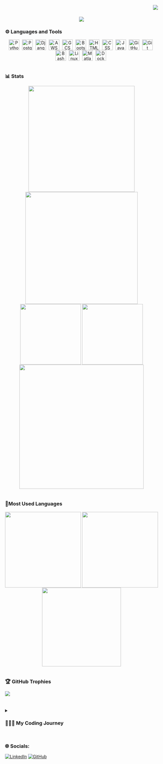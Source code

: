 <img align="right" src="https://visitor-badge.laobi.icu/badge?page_id=UrAvgProgrammer.UrAvgProgrammer" />
<h1 align="center">
    <img src="https://readme-typing-svg.herokuapp.com/?font=Righteous&center=true&size=30&duration=4000&width=800&height=70&lines=HEY+THERE!👋;+IT'S+ME+JERALD,+YOUR+AVERAGE+PROGRAMMER!" />
</h1>

### ⚙️ Languages and Tools
<div align="center">
    <img align="center" alt="Python" width="35px" style="padding-right:5px;" src="https://cdn.jsdelivr.net/gh/devicons/devicon@latest/icons/python/python-original.svg" />
    <img align="center" alt="PostgreSQL" width="35px" style="padding-right:5px;" src="https://cdn.jsdelivr.net/gh/devicons/devicon@latest/icons/postgresql/postgresql-original.svg" />
    <img align="center" alt="Django" width="35px" style="padding-right:5px;" src="https://cdn.jsdelivr.net/gh/devicons/devicon@latest/icons/django/django-plain.svg" />
    <img align="center" alt="AWS" width="35px" style="padding-right:5px;" src="https://cdn.jsdelivr.net/gh/devicons/devicon@latest/icons/amazonwebservices/amazonwebservices-plain-wordmark.svg"/>
    <img align="center" alt="GCS" width="35px" style="padding-right:5px;" src="https://cdn.jsdelivr.net/gh/devicons/devicon@latest/icons/googlecloud/googlecloud-original.svg" />
    <img align="center" alt="Bootstrap" width="35px" style="padding-right:5px;" src="https://cdn.jsdelivr.net/gh/devicons/devicon@latest/icons/bootstrap/bootstrap-original.svg" />
    <img align="center" alt="HTML" width="35px" style="padding-right:5px;" src="https://cdn.jsdelivr.net/gh/devicons/devicon/icons/html5/html5-plain.svg" />
    <img align="center" alt="CSS" width="35px" style="padding-right:5px;" src="https://cdn.jsdelivr.net/gh/devicons/devicon/icons/css3/css3-plain.svg" />
    <img align="center" alt="JavaScript" width="35px" style="padding-right:5px;" src="https://cdn.jsdelivr.net/gh/devicons/devicon/icons/javascript/javascript-plain.svg" />
    <img align="center" alt="GitHub" width="35px" style="padding-right:5px;" src="https://cdn.jsdelivr.net/gh/devicons/devicon/icons/github/github-original.svg" />
    <img align="center" alt="Git" width="35px" style="padding-right:5px;" src="https://cdn.jsdelivr.net/gh/devicons/devicon/icons/git/git-original.svg" />
    <img align="center" alt="Bash" width="35px" style="padding-right:5px;" src="https://cdn.jsdelivr.net/gh/devicons/devicon/icons/bash/bash-original.svg" />
    <img align="center" alt="Linux" width="35px" style="padding-right:5px;" src="https://cdn.jsdelivr.net/gh/devicons/devicon/icons/linux/linux-original.svg" />
    <img align="center" alt="Matlab" width="35px" style="padding-right:5px;" src="https://cdn.jsdelivr.net/gh/devicons/devicon@latest/icons/matlab/matlab-original.svg" />
    <img align="center" alt="Docker" width="35px" style="padding-right:5px;" src="https://cdn.jsdelivr.net/gh/devicons/devicon@latest/icons/docker/docker-original-wordmark.svg" />
</div>

#

### 📊 Stats
<div align="center">
    <img align="center" width="350px" src="https://github-readme-stats.vercel.app/api?username=UrAvgProgrammer&show_icons=true&theme=dark&hide_border=true&include_all_commits=true&count_private=true" />
    <img align="center" width="370px" src="https://github-readme-streak-stats.herokuapp.com/?user=uravgprogrammer&theme=dark&hide_border=true" /> <br />
    <img align="center" width="200px" src="https://github-profile-summary-cards.vercel.app/api/cards/productive-time?username=UrAvgProgrammer&theme=dark&hide_border=true" />
    <img align="center" width="200px" src="https://github-profile-summary-cards.vercel.app/api/cards/stats?username=UrAvgProgrammer&theme=dark&hide_border=true" />
    <img align="center" width="410px" src="https://github-profile-summary-cards.vercel.app/api/cards/profile-details?username=UrAvgProgrammer&theme=dark&hide_border=true" />
</div>

#

### 🥇Most Used Languages
<div align="center">
    <img align="center" width="250px" src="https://github-profile-summary-cards.vercel.app/api/cards/repos-per-language?username=UrAvgProgrammer&theme=dark&hide_border=true" />
    <img align="center" width="250px" src="https://github-profile-summary-cards.vercel.app/api/cards/most-commit-language?username=UrAvgProgrammer&theme=dark&hide_border=true" />
    <img align="center" width="260px" src="https://github-readme-stats.vercel.app/api/top-langs/?username=uravgprogrammer&theme=dark&hide_border=true&include_all_commits=true&count_private=true&layout=compact" />
</div>

#

### 🏆 GitHub Trophies
![](https://github-profile-trophy.vercel.app/?username=uravgprogrammer&theme=radical&no-frame=true&no-bg=true)

#

<details>
<summary><h3>👩🏻‍💻 My Coding Journey</h3></summary>

I got inspired by my late professor during my Programming 101 course. I started coding on my own before asking for help or researching during our class's coding sessions. Eventually, I joined my university’s programming guild, where I really honed my skills.

I learned Python and, by my third year, landed an AI/ML job, which introduced me to automation and web scraping. I got really into automation and started looking for more roles in that space while working on my ML thesis. After earning my Computer Science degree, I got hired as an SQL engineer. Then COVID hit, and everything shifted to a WFH setup. That’s when I went back to Python-related jobs and learned Django.

In 2022, I got a life-changing message asking if I was interested in a back-end engineer role. I said yes—and it turned out to be the best decision of my life. I met incredible people who were just as passionate about programming as I was and got introduced to the GIS world, which took my skills to the next level.

Now, besides my back-end engineering work, I occasionally do R&D on GIS-related problems, manage projects, and handle deployments.
 
</details>

#

### 🌐 Socials:
[![LinkedIn](https://img.shields.io/badge/LinkedIn-%230077B5.svg?style=for-the-badge&logo=linkedin&logoColor=white)](https://linkedin.com/in/ur-avg-programmer) 
[![GitHub](https://img.shields.io/badge/github-%23121011.svg?style=for-the-badge&logo=github&logoColor=white)](https://github.com/UrAvgProgrammer/) 
